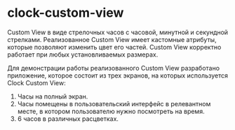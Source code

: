 # clock-custom-view

Custom View в виде стрелочных часов с часовой, минутной и секундной стрелками.
Реализованное Custom View имеет кастомные атрибуты, которые позволяют изменить цвет его частей.
Custom View корректно работает при любых установливаемых размерах.

Для демонстрации работы реализованного Custom View разработано приложение, которое состоит из трех экранов, на которых используется Clock Custom View:
1. Часы на полный экран.
2. Часы помещены в пользовательский интерфейс в релевантном месте, в котором пользователю нужно посмотреть на время.
3. 6 часов в различных расцветках.
